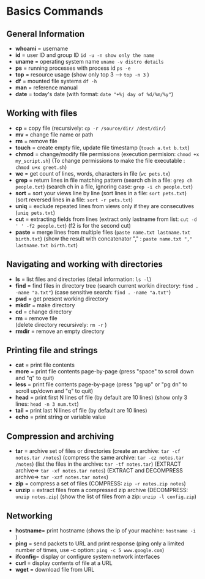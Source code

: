 # Basics Commands



## General Information
* **whoami**	= username
* **id**		= user ID and group ID 
			```id -u -n show only the name```
* **uname**	= operating system name 
			```uname -v distro details```
* **ps**		= running processes with process id 
			```ps -e```
* **top**		= resource usage 
			(show only top 3 -->  ```top -n 3``` )
* **df**		= mounted file systems 
			```df -h```
* **man**		= reference manual
* **date** 	= today's date 
			(with format: ```date "+%j day of %d/%m/%y"```)


## Working with files
* **cp**		= copy file 
			(recursively: ```cp -r /source/dir/ /dest/dir/```)
* **mv**		= change file name or path
* **rm**		= remove file
* **touch**	= create empty file, update file timestamp (```touch a.txt b.txt```)
* **chmod**	= change/modify file permissions 
			(execution permision: ```chmod +x my_script.sh```)
			(To change permissions to make the file executable : ```chmod u+x greet.sh```)
* **wc**		= get count of lines, words, characters in file 
			(```wc pets.tx```)
* **grep**	= return lines in file matching pattern (search ch in a file: ```grep ch people.txt```)
		  	(search ch in a file, ignoring case: ```grep -i ch people.txt```)
* **sort**	= sort your views line by line 
			(sort lines in a file: ```sort pets.txt```)
			(sort reversed lines in a file: ```sort -r pets.txt```)
* **uniq**	= exclude repeated lines from views only if they are consecutives 
			(```uniq pets.txt```)
* **cut**		= extracting fields from lines 
			(extract only lastname from list: ```cut -d ' ' -f2 people.txt```) (f2 is for the second cut)
* **paste**	= merge lines from multiple files 
			(```paste name.txt lastname.txt birth.txt```)
	  		(show the result with concatenator "," : ```paste name.txt "," lastname.txt birth.txt```) 


## Navigating and working with directories

* **ls**		= list files and directories 
			(detail information: ```ls -l```)
* **find**	= find files in directory tree 
			(search current workin directory: ```find . -name "a.txt"```)
			(case sensitive search: ```find . -name "a.txt"```)
* **pwd**		= get present working directory
* **mkdir**	= make directory
* **cd**		= change directory
* **rm**		= remove file  
			(delete directory recursively: ```rm -r``` )
* **rmdir**	= remove an empty directory


## Printing file and strings

* **cat**		= print file contents
* **more**	= print file contents page-by-page  (press "space" to scroll down and "q" to quit)
* **less**	= print file contents page-by-page  (press "pg up" or "pg dn" to scroll up/down and "q" to quit)
* **head**	= print first N lines of file (by default are 10 lines) (show only 3 lines: ```head -n 3 num.txt```)
* **tail**	= print last N lines of file (by default are 10 lines)
* **echo**	= print string or variable value


## Compression and archiving 
* **tar**		= archive set of files or directories (create an archive: ```tar -cf notes.tar /notes```)
				(compress the same archive:  ```tar -cz notes.tar /notes```)
				(list the files in the archive: ```tar -tf notes.tar```)
				(EXTRACT archive=> ```tar -xf notes.tar notes```)
				(EXTRACT and DECOMPRESS archive=> ```tar -xzf notes.tar notes```)
* **zip**		= compress a set of files (COMPRESS: ```zip -r notes.zip notes```)
* **unzip**	= extract files from a compressed zip archive 
			   (DECOMPRESS: ```unzip notes.zip```)
			   (show the list of files from a zip:  ```unzip -l config.zip```)


## Networking
* **hostname**= print hostname (shows the ip of your machine: ```hostname -i``` )
* **ping**	= send packets to URL and print response (ping only a limited number of times, use -c option:
						```ping -c 5 www.google.com```)
* **ifconfig**= display or configure system network interfaces
* **curl**	= display contents of file at a URL
* **wget**	= download file from URL	

